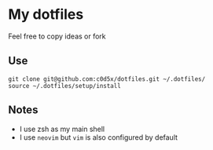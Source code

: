 # My dotfiles
Feel free to copy ideas or fork

## Use
```
git clone git@github.com:c0d5x/dotfiles.git ~/.dotfiles/
source ~/.dotfiles/setup/install
```

## Notes
* I use zsh as my main shell
* I use `neovim` but `vim` is also configured by default
